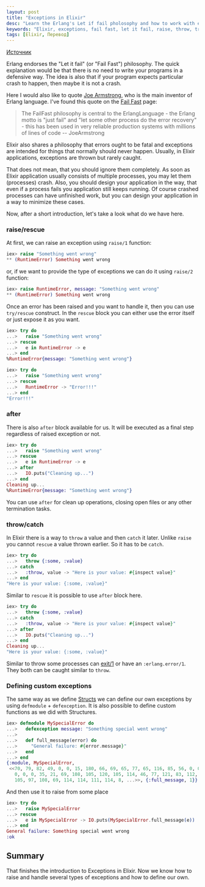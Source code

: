 ```yaml
---
layout: post
title: "Exceptions in Elixir"
desc: "Learn the Erlang's Let if fail pholosophy and how to work with exceptions in Elixir."
keywords: "Elixir, exceptions, fail fast, let it fail, raise, throw, try, rescue, catch, error"
tags: [Elixir, Перевод]
---
```

[Источник](http://whatdidilearn.info/2017/11/19/exceptions-in-elixir.html)

Erlang endorses the "Let it fail" (or "Fail Fast") philosophy.
The quick explanation would be that there is no need to write your programs in a defensive way.
The idea is also that if your program expects particular crash to happen, then maybe it is not a crash.

Here I would also like to quote [Joe Armstrong](https://en.wikipedia.org/wiki/Joe_Armstrong_(programming)), who is the main inventor of Erlang language. I've found this quote on the [Fail Fast](http://wiki.c2.com/?FailFast) page:

> The FailFast philosophy is central to the ErlangLanguage - the Erlang motto is "just fail" and "let some other process do the error recovery" - this has been used in very reliable production systems with millions of lines of code -- JoeArmstrong

Elixir also shares a philosophy that errors ought to be fatal and exceptions are intended for things that normally should never happen. Usually, in Elixir applications, exceptions are thrown but rarely caught.

That does not mean, that you should ignore them completely. As soon as Elixir application usually consists of multiple processes, you may let them (processes) crash. Also, you should design your application in the way, that even if a process fails you application still keeps running. Of course crashed processes can have unfinished work, but you can design your application in a way to minimize these cases.

Now, after a short introduction, let's take a look what do we have here.

### raise/rescue

At first, we can raise an exception using `raise/1` function:

```elixir
iex> raise "Something went wrong"
** (RuntimeError) Something went wrong
```

or, if we want to provide the type of exceptions we can do it using `raise/2` function:

```elixir
iex> raise RuntimeError, message: "Something went wrong"
** (RuntimeError) Something went wrong
```
Once an error has been raised and you want to handle it, then you can use `try/rescue` construct.
In the `rescue` block you can either use the error itself or just expose it as you want.

```elixir
iex> try do
...>   raise "Something went wrong"
...> rescue
...>   e in RuntimeError -> e
...> end
%RuntimeError{message: "Something went wrong"}

iex> try do
...>   raise "Something went wrong"
...> rescue
...>   RuntimeError -> "Error!!!"
...> end
"Error!!!"
```

### after

There is also `after` block available for us. It will be executed as a final step regardless of raised exception or not.

```elixir
iex> try do
...>   raise "Something went wrong"
...> rescue
...>   e in RuntimeError -> e
...> after
...>   IO.puts("Cleaning up...")
...> end
Cleaning up...
%RuntimeError{message: "Something went wrong"}
```

You can use `after` for clean up operations, closing open files or any other termination tasks.


### throw/catch

In Elixir there is a way to `throw` a value and then `catch` it later. Unlike `raise` you cannot `rescue` a value thrown earlier. So it has to be `catch`.

```elixir
iex> try do
...>   throw {:some, :value}
...> catch
...>   :throw, value -> "Here is your value: #{inspect value}"
...> end
"Here is your value: {:some, :value}"
```
Similar to `rescue` it is possible to use `after` block here.

```elixir
iex> try do
...>   throw {:some, :value}
...> catch
...>   :throw, value -> "Here is your value: #{inspect value}"
...> after
...>   IO.puts("Cleaning up...")
...> end
Cleaning up...
"Here is your value: {:some, :value}"
```

Similar to throw some processes can [exit/1](https://hexdocs.pm/elixir/Kernel.html#exit/1) or have an `:erlang.error/1`.
They both can be caught similar to `throw`.

### Defining custom exceptions

The same way as we define [Structs](http://whatdidilearn.info/2017/11/06/more-on-maps-and-structs-in-elixir.html#structs) we can define our own exceptions by using `defmodule` + `defexception`. It is also possible to define custom functions as we did with Structures.

```elixir
iex> defmodule MySpecialError do
...>   defexception message: "Something special went wrong"
...>
...>   def full_message(error) do
...>     "General failure: #{error.message}"
...>   end
...> end
{:module, MySpecialError,
 <<70, 79, 82, 49, 0, 0, 15, 180, 66, 69, 65, 77, 65, 116, 85, 56, 0, 0, 1, 130,
   0, 0, 0, 35, 21, 69, 108, 105, 120, 105, 114, 46, 77, 121, 83, 112, 101, 99,
   105, 97, 108, 69, 114, 114, 111, 114, 8, ...>>, {:full_message, 1}}
```

And then use it to raise from some place

```elixir
iex> try do
...>   raise MySpecialError
...> rescue
...>   e in MySpecialError -> IO.puts(MySpecialError.full_message(e))
...> end
General failure: Something special went wrong
:ok
```

## Summary

That finishes the introduction to Exceptions in Elixir. Now we know how to raise and handle several types of exceptions and how to define our own.
